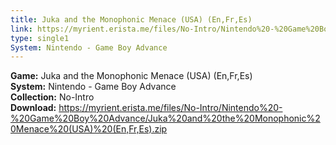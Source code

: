 ```yaml
---
title: Juka and the Monophonic Menace (USA) (En,Fr,Es)
link: https://myrient.erista.me/files/No-Intro/Nintendo%20-%20Game%20Boy%20Advance/Juka%20and%20the%20Monophonic%20Menace%20(USA)%20(En,Fr,Es).zip
type: single1
System: Nintendo - Game Boy Advance
---
```

<b>Game:</b> Juka and the Monophonic Menace (USA) (En,Fr,Es)<br>
<b>System:</b> Nintendo - Game Boy Advance<br>
<b>Collection:</b> No-Intro<br>
<b>Download:</b> https://myrient.erista.me/files/No-Intro/Nintendo%20-%20Game%20Boy%20Advance/Juka%20and%20the%20Monophonic%20Menace%20(USA)%20(En,Fr,Es).zip